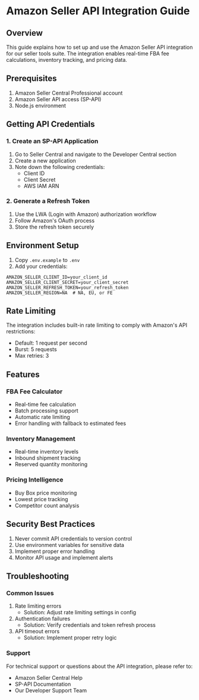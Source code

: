 # Amazon Seller API Integration Guide

## Overview
This guide explains how to set up and use the Amazon Seller API integration for our seller tools suite. The integration enables real-time FBA fee calculations, inventory tracking, and pricing data.

## Prerequisites
1. Amazon Seller Central Professional account
2. Amazon Seller API access (SP-API)
3. Node.js environment

## Getting API Credentials

### 1. Create an SP-API Application
1. Go to Seller Central and navigate to the Developer Central section
2. Create a new application
3. Note down the following credentials:
   - Client ID
   - Client Secret
   - AWS IAM ARN

### 2. Generate a Refresh Token
1. Use the LWA (Login with Amazon) authorization workflow
2. Follow Amazon's OAuth process
3. Store the refresh token securely

## Environment Setup

1. Copy `.env.example` to `.env`
2. Add your credentials:
```env
AMAZON_SELLER_CLIENT_ID=your_client_id
AMAZON_SELLER_CLIENT_SECRET=your_client_secret
AMAZON_SELLER_REFRESH_TOKEN=your_refresh_token
AMAZON_SELLER_REGION=NA  # NA, EU, or FE
```

## Rate Limiting
The integration includes built-in rate limiting to comply with Amazon's API restrictions:
- Default: 1 request per second
- Burst: 5 requests
- Max retries: 3

## Features

### FBA Fee Calculator
- Real-time fee calculation
- Batch processing support
- Automatic rate limiting
- Error handling with fallback to estimated fees

### Inventory Management
- Real-time inventory levels
- Inbound shipment tracking
- Reserved quantity monitoring

### Pricing Intelligence
- Buy Box price monitoring
- Lowest price tracking
- Competitor count analysis

## Security Best Practices
1. Never commit API credentials to version control
2. Use environment variables for sensitive data
3. Implement proper error handling
4. Monitor API usage and implement alerts

## Troubleshooting

### Common Issues
1. Rate limiting errors
   - Solution: Adjust rate limiting settings in config
2. Authentication failures
   - Solution: Verify credentials and token refresh process
3. API timeout errors
   - Solution: Implement proper retry logic

### Support
For technical support or questions about the API integration, please refer to:
- Amazon Seller Central Help
- SP-API Documentation
- Our Developer Support Team